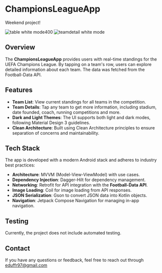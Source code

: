 # ChampionsLeagueApp
Weekend project!

![table white mode400](https://github.com/user-attachments/assets/00b60c6a-1aea-41e9-b23e-02e6aaefb5d7)
![teamdetail white mode](https://github.com/user-attachments/assets/4d960253-29a7-47d7-9c2b-d4981146d708)



## Overview

The **ChampionsLeagueApp** provides users with real-time standings for the UEFA Champions League. By tapping on a team's row, users can explore detailed information about each team. The data was fetched from the Football-Data API.

## Features

- **Team List**: View current standings for all teams in the competition.
- **Team Details**: Tap any team to get more information, including stadium, date founded, coach, running competitions and more.
- **Dark and Light Themes**: The UI supports both light and dark modes, following Material Design 3 guidelines.
- **Clean Architecture**: Built using Clean Architecture principles to ensure separation of concerns and maintainability.

## Tech Stack

The app is developed with a modern Android stack and adheres to industry best practices:

- **Architecture**: MVVM (Model-View-ViewModel) with use cases.
- **Dependency Injection**: Dagger-Hilt for dependency management.
- **Networking**: Retrofit for API integration with the **Football-Data API**.
- **Image Loading**: Coil for image loading from API responses.
- **JSON Serialization**: Gson to convert JSON data into Kotlin objects.
- **Navigation**: Jetpack Compose Navigation for managing in-app navigation.

## Testing

Currently, the project does not include automated testing.

## Contact

If you have any questions or feedback, feel free to reach out through eduffr97@gmail.com
